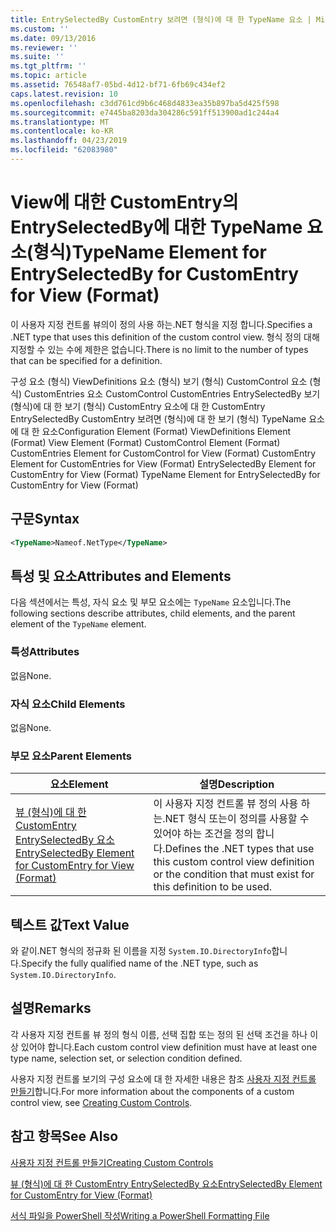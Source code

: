 ```yaml
---
title: EntrySelectedBy CustomEntry 보려면 (형식)에 대 한 TypeName 요소 | Microsoft Docs
ms.custom: ''
ms.date: 09/13/2016
ms.reviewer: ''
ms.suite: ''
ms.tgt_pltfrm: ''
ms.topic: article
ms.assetid: 76548af7-05bd-4d12-bf71-6fb69c434ef2
caps.latest.revision: 10
ms.openlocfilehash: c3dd761cd9b6c468d4833ea35b897ba5d425f598
ms.sourcegitcommit: e7445ba8203da304286c591ff513900ad1c244a4
ms.translationtype: MT
ms.contentlocale: ko-KR
ms.lasthandoff: 04/23/2019
ms.locfileid: "62083980"
---
```

# <a name="typename-element-for-entryselectedby-for-customentry-for-view-format"></a><span data-ttu-id="f3c57-102">View에 대한 CustomEntry의 EntrySelectedBy에 대한 TypeName 요소(형식)</span><span class="sxs-lookup"><span data-stu-id="f3c57-102">TypeName Element for EntrySelectedBy for CustomEntry for View (Format)</span></span>

<span data-ttu-id="f3c57-103">이 사용자 지정 컨트롤 뷰의이 정의 사용 하는.NET 형식을 지정 합니다.</span><span class="sxs-lookup"><span data-stu-id="f3c57-103">Specifies a .NET type that uses this definition of the custom control view.</span></span> <span data-ttu-id="f3c57-104">형식 정의 대해 지정할 수 있는 수에 제한은 없습니다.</span><span class="sxs-lookup"><span data-stu-id="f3c57-104">There is no limit to the number of types that can be specified for a definition.</span></span>

<span data-ttu-id="f3c57-105">구성 요소 (형식) ViewDefinitions 요소 (형식) 보기 (형식) CustomControl 요소 (형식) CustomEntries 요소 CustomControl CustomEntries EntrySelectedBy 보기 (형식)에 대 한 보기 (형식) CustomEntry 요소에 대 한 CustomEntry EntrySelectedBy CustomEntry 보려면 (형식)에 대 한 보기 (형식) TypeName 요소에 대 한 요소</span><span class="sxs-lookup"><span data-stu-id="f3c57-105">Configuration Element (Format) ViewDefinitions Element (Format) View Element (Format) CustomControl Element (Format) CustomEntries Element for CustomControl for View (Format) CustomEntry Element for CustomEntries for View (Format) EntrySelectedBy Element for CustomEntry for View (Format) TypeName Element for EntrySelectedBy for CustomEntry for View (Format)</span></span>

## <a name="syntax"></a><span data-ttu-id="f3c57-106">구문</span><span class="sxs-lookup"><span data-stu-id="f3c57-106">Syntax</span></span>

```xml
<TypeName>Nameof.NetType</TypeName>
```

## <a name="attributes-and-elements"></a><span data-ttu-id="f3c57-107">특성 및 요소</span><span class="sxs-lookup"><span data-stu-id="f3c57-107">Attributes and Elements</span></span>

<span data-ttu-id="f3c57-108">다음 섹션에서는 특성, 자식 요소 및 부모 요소에는 `TypeName` 요소입니다.</span><span class="sxs-lookup"><span data-stu-id="f3c57-108">The following sections describe attributes, child elements, and the parent element of the `TypeName` element.</span></span>

### <a name="attributes"></a><span data-ttu-id="f3c57-109">특성</span><span class="sxs-lookup"><span data-stu-id="f3c57-109">Attributes</span></span>

<span data-ttu-id="f3c57-110">없음</span><span class="sxs-lookup"><span data-stu-id="f3c57-110">None.</span></span>

### <a name="child-elements"></a><span data-ttu-id="f3c57-111">자식 요소</span><span class="sxs-lookup"><span data-stu-id="f3c57-111">Child Elements</span></span>

<span data-ttu-id="f3c57-112">없음</span><span class="sxs-lookup"><span data-stu-id="f3c57-112">None.</span></span>

### <a name="parent-elements"></a><span data-ttu-id="f3c57-113">부모 요소</span><span class="sxs-lookup"><span data-stu-id="f3c57-113">Parent Elements</span></span>

|<span data-ttu-id="f3c57-114">요소</span><span class="sxs-lookup"><span data-stu-id="f3c57-114">Element</span></span>|<span data-ttu-id="f3c57-115">설명</span><span class="sxs-lookup"><span data-stu-id="f3c57-115">Description</span></span>|
|-------------|-----------------|
|[<span data-ttu-id="f3c57-116">뷰 (형식)에 대 한 CustomEntry EntrySelectedBy 요소</span><span class="sxs-lookup"><span data-stu-id="f3c57-116">EntrySelectedBy Element for CustomEntry for View (Format)</span></span>](./entryselectedby-element-for-customentry-for-customcontrol-for-view-format.md)|<span data-ttu-id="f3c57-117">이 사용자 지정 컨트롤 뷰 정의 사용 하는.NET 형식 또는이 정의를 사용할 수 있어야 하는 조건을 정의 합니다.</span><span class="sxs-lookup"><span data-stu-id="f3c57-117">Defines the .NET types that use this custom control view definition or the condition that must exist for this definition to be used.</span></span>|

## <a name="text-value"></a><span data-ttu-id="f3c57-118">텍스트 값</span><span class="sxs-lookup"><span data-stu-id="f3c57-118">Text Value</span></span>

<span data-ttu-id="f3c57-119">와 같이.NET 형식의 정규화 된 이름을 지정 `System.IO.DirectoryInfo`합니다.</span><span class="sxs-lookup"><span data-stu-id="f3c57-119">Specify the fully qualified name of the .NET type, such as `System.IO.DirectoryInfo`.</span></span>

## <a name="remarks"></a><span data-ttu-id="f3c57-120">설명</span><span class="sxs-lookup"><span data-stu-id="f3c57-120">Remarks</span></span>

<span data-ttu-id="f3c57-121">각 사용자 지정 컨트롤 뷰 정의 형식 이름, 선택 집합 또는 정의 된 선택 조건을 하나 이상 있어야 합니다.</span><span class="sxs-lookup"><span data-stu-id="f3c57-121">Each custom control view definition must have at least one type name, selection set, or selection condition defined.</span></span>

<span data-ttu-id="f3c57-122">사용자 지정 컨트롤 보기의 구성 요소에 대 한 자세한 내용은 참조 [사용자 지정 컨트롤 만들기](./creating-custom-controls.md)합니다.</span><span class="sxs-lookup"><span data-stu-id="f3c57-122">For more information about the components of a custom control view, see [Creating Custom Controls](./creating-custom-controls.md).</span></span>

## <a name="see-also"></a><span data-ttu-id="f3c57-123">참고 항목</span><span class="sxs-lookup"><span data-stu-id="f3c57-123">See Also</span></span>

[<span data-ttu-id="f3c57-124">사용자 지정 컨트롤 만들기</span><span class="sxs-lookup"><span data-stu-id="f3c57-124">Creating Custom Controls</span></span>](./creating-custom-controls.md)

[<span data-ttu-id="f3c57-125">뷰 (형식)에 대 한 CustomEntry EntrySelectedBy 요소</span><span class="sxs-lookup"><span data-stu-id="f3c57-125">EntrySelectedBy Element for CustomEntry for View (Format)</span></span>](./entryselectedby-element-for-customentry-for-customcontrol-for-view-format.md)

[<span data-ttu-id="f3c57-126">서식 파일을 PowerShell 작성</span><span class="sxs-lookup"><span data-stu-id="f3c57-126">Writing a PowerShell Formatting File</span></span>](./writing-a-powershell-formatting-file.md)
